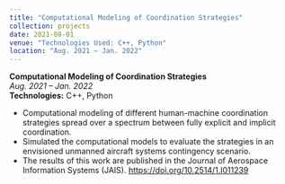 ```yaml
---
title: "Computational Modeling of Coordination Strategies"
collection: projects
date: 2021-08-01
venue: "Technologies Used: C++, Python"
location: "Aug. 2021 – Jan. 2022"
---
```


**Computational Modeling of Coordination Strategies**  
*Aug. 2021 – Jan. 2022*  
**Technologies:** C++, Python

- Computational modeling of different human-machine coordination strategies spread over a spectrum between fully explicit and implicit coordination.
- Simulated the computational models to evaluate the strategies in an envisioned unmanned aircraft systems contingency scenario.
- The results of this work are published in the Journal of Aerospace Information Systems (JAIS). https://doi.org/10.2514/1.I011239
